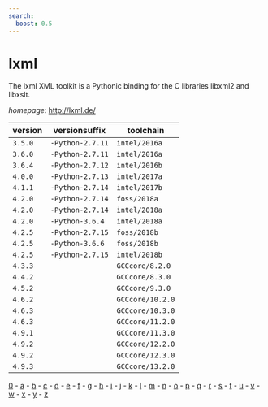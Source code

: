 ```yaml
---
search:
  boost: 0.5
---
```

# lxml

The lxml XML toolkit is a Pythonic binding for the C libraries libxml2 and libxslt.

*homepage*: <http://lxml.de/>

version | versionsuffix | toolchain
--------|---------------|----------
``3.5.0`` | ``-Python-2.7.11`` | ``intel/2016a``
``3.6.0`` | ``-Python-2.7.11`` | ``intel/2016a``
``3.6.4`` | ``-Python-2.7.12`` | ``intel/2016b``
``4.0.0`` | ``-Python-2.7.13`` | ``intel/2017a``
``4.1.1`` | ``-Python-2.7.14`` | ``intel/2017b``
``4.2.0`` | ``-Python-2.7.14`` | ``foss/2018a``
``4.2.0`` | ``-Python-2.7.14`` | ``intel/2018a``
``4.2.0`` | ``-Python-3.6.4`` | ``intel/2018a``
``4.2.5`` | ``-Python-2.7.15`` | ``foss/2018b``
``4.2.5`` | ``-Python-3.6.6`` | ``foss/2018b``
``4.2.5`` | ``-Python-2.7.15`` | ``intel/2018b``
``4.3.3`` |  | ``GCCcore/8.2.0``
``4.4.2`` |  | ``GCCcore/8.3.0``
``4.5.2`` |  | ``GCCcore/9.3.0``
``4.6.2`` |  | ``GCCcore/10.2.0``
``4.6.3`` |  | ``GCCcore/10.3.0``
``4.6.3`` |  | ``GCCcore/11.2.0``
``4.9.1`` |  | ``GCCcore/11.3.0``
``4.9.2`` |  | ``GCCcore/12.2.0``
``4.9.2`` |  | ``GCCcore/12.3.0``
``4.9.3`` |  | ``GCCcore/13.2.0``

[0](../0/index.md) - [a](../a/index.md) - [b](../b/index.md) - [c](../c/index.md) - [d](../d/index.md) - [e](../e/index.md) - [f](../f/index.md) - [g](../g/index.md) - [h](../h/index.md) - [i](../i/index.md) - [j](../j/index.md) - [k](../k/index.md) - [l](../l/index.md) - [m](../m/index.md) - [n](../n/index.md) - [o](../o/index.md) - [p](../p/index.md) - [q](../q/index.md) - [r](../r/index.md) - [s](../s/index.md) - [t](../t/index.md) - [u](../u/index.md) - [v](../v/index.md) - [w](../w/index.md) - [x](../x/index.md) - [y](../y/index.md) - [z](../z/index.md)

